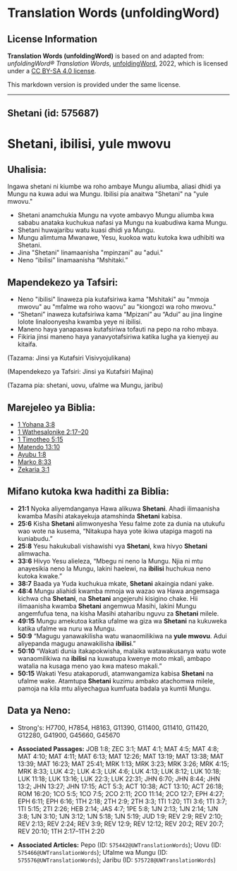 # Translation Words (unfoldingWord)

## License Information

**Translation Words (unfoldingWord)** is based on and adapted from: _unfoldingWord® Translation Words_, [unfoldingWord](https://unfoldingword.org/utw), 2022, which is licensed under a [CC BY-SA 4.0 license](https://creativecommons.org/licenses/by-sa/4.0/legalcode.en).

This markdown version is provided under the same license.



--------------------------------

## Shetani (id: 575687)

Shetani, ibilisi, yule mwovu
============================

Uhalisia:
---------

Ingawa shetani ni kiumbe wa roho ambaye Mungu aliumba, aliasi dhidi ya Mungu na kuwa adui wa Mungu. Ibilisi pia anaitwa "Shetani" na "yule mwovu."

* Shetani anamchukia Mungu na vyote ambavyo Mungu aliumba kwa sababu anataka kuchukua nafasi ya Mungu na kuabudiwa kama Mungu.
* Shetani huwajaribu watu kuasi dhidi ya Mungu.
* Mungu alimtuma Mwanawe, Yesu, kuokoa watu kutoka kwa udhibiti wa Shetani.
* Jina "Shetani" linamaanisha "mpinzani" au "adui."
* Neno “ibilisi” linamaanisha “Mshitaki.”

Mapendekezo ya Tafsiri:
-----------------------

* Neno "ibilisi" linaweza pia kutafsiriwa kama "Mshitaki" au "mmoja mwovu" au "mfalme wa roho waovu" au "kiongozi wa roho mwovu."
* “Shetani” inaweza kutafsiriwa kama “Mpizani” au “Adui” au jina lingine lolote linaloonyesha kwamba yeye ni ibilisi.
* Maneno haya yanapaswa kutafsiriwa tofauti na pepo na roho mbaya.
* Fikiria jinsi maneno haya yanavyotafsiriwa katika lugha ya kienyeji au kitaifa.

(Tazama: Jinsi ya Kutafsiri Visivyojulikana)

(Mapendekezo ya Tafsiri: Jinsi ya Kutafsiri Majina)

(Tazama pia: shetani, uovu, ufalme wa Mungu, jaribu)

Marejeleo ya Biblia:
--------------------

* [1 Yohana 3:8](https://ref.ly/1John3:8)
* [1 Wathesalonike 2:17–20](https://ref.ly/1Thess2:17-1Thess2:20)
* [1 Timotheo 5:15](https://ref.ly/1Tim5:15)
* [Matendo 13:10](https://ref.ly/Acts13:10)
* [Ayubu 1:8](https://ref.ly/Job1:8)
* [Marko 8:33](https://ref.ly/Mark8:33)
* [Zekaria 3:1](https://ref.ly/Zech3:1)

Mifano kutoka kwa hadithi za Biblia:
------------------------------------

* **21:1** Nyoka aliyemdanganya Hawa alikuwa **Shetani**. Ahadi ilimaanisha kwamba Masihi atakayekuja atamshinda **Shetani** kabisa.
* **25:6** Kisha **Shetani** alimwonyesha Yesu falme zote za dunia na utukufu wao wote na kusema, “Nitakupa haya yote ikiwa utapiga magoti na kuniabudu.”
* **25:8** Yesu hakukubali vishawishi vya **Shetani**, kwa hivyo **Shetani** alimwacha.
* **33:6** Hivyo Yesu alieleza, “Mbegu ni neno la Mungu. Njia ni mtu anayesikia neno la Mungu, lakini haelewi, na **ibilisi** huchukua neno kutoka kwake.”
* **38:7** Baada ya Yuda kuchukua mkate, **Shetani** akaingia ndani yake.
* **48:4** Mungu aliahidi kwamba mmoja wa wazao wa Hawa angemsaga kichwa cha **Shetani**, na **Shetani** angejeruhi kisigino chake. Hii ilimaanisha kwamba **Shetani** angemwua Masihi, lakini Mungu angemfufua tena, na kisha Masihi ataharibu nguvu za **Shetani** milele.
* **49:15** Mungu amekutoa katika ufalme wa giza wa **Shetani** na kukuweka katika ufalme wa nuru wa Mungu.
* **50:9** “Magugu yanawakilisha watu wanaomilikiwa na **yule mwovu**. Adui aliyepanda magugu anawakilisha **ibilisi**.”
* **50:10** “Wakati dunia itakapokwisha, malaika watawakusanya watu wote wanaomilikiwa na **ibilisi** na kuwatupa kwenye moto mkali, ambapo watalia na kusaga meno yao kwa mateso makali.”
* **50:15** Wakati Yesu atakaporudi, atamwangamiza kabisa **Shetani** na ufalme wake. Atamtupa **Shetani** kuzimu ambako atachomwa milele, pamoja na kila mtu aliyechagua kumfuata badala ya kumtii Mungu.

Data ya Neno:
-------------

* Strong's: H7700, H7854, H8163, G11390, G11400, G11410, G11420, G12280, G41900, G45660, G45670

* **Associated Passages:** JOB 1:8; ZEC 3:1; MAT 4:1; MAT 4:5; MAT 4:8; MAT 4:10; MAT 4:11; MAT 6:13; MAT 12:26; MAT 13:19; MAT 13:38; MAT 13:39; MAT 16:23; MAT 25:41; MRK 1:13; MRK 3:23; MRK 3:26; MRK 4:15; MRK 8:33; LUK 4:2; LUK 4:3; LUK 4:6; LUK 4:13; LUK 8:12; LUK 10:18; LUK 11:18; LUK 13:16; LUK 22:3; LUK 22:31; JHN 6:70; JHN 8:44; JHN 13:2; JHN 13:27; JHN 17:15; ACT 5:3; ACT 10:38; ACT 13:10; ACT 26:18; ROM 16:20; 1CO 5:5; 1CO 7:5; 2CO 2:11; 2CO 11:14; 2CO 12:7; EPH 4:27; EPH 6:11; EPH 6:16; 1TH 2:18; 2TH 2:9; 2TH 3:3; 1TI 1:20; 1TI 3:6; 1TI 3:7; 1TI 5:15; 2TI 2:26; HEB 2:14; JAS 4:7; 1PE 5:8; 1JN 2:13; 1JN 2:14; 1JN 3:8; 1JN 3:10; 1JN 3:12; 1JN 5:18; 1JN 5:19; JUD 1:9; REV 2:9; REV 2:10; REV 2:13; REV 2:24; REV 3:9; REV 12:9; REV 12:12; REV 20:2; REV 20:7; REV 20:10; 1TH 2:17–1TH 2:20
* **Associated Articles:** Pepo (ID: `575442@UWTranslationWords`); Uovu (ID: `575466@UWTranslationWords`); Ufalme wa Mungu (ID: `575576@UWTranslationWords`); Jaribu (ID: `575728@UWTranslationWords`)


